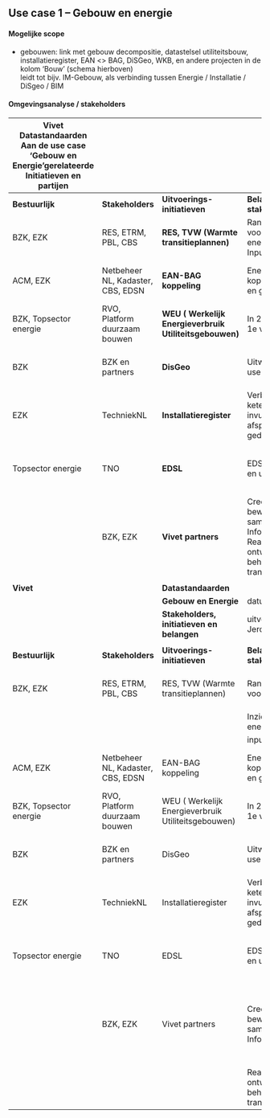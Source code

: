 Use case 1 – Gebouw en energie
------------------------------

#### Mogelijke scope

-   gebouwen: link met gebouw decompositie, datastelsel utiliteitsbouw,
    installatieregister, EAN \<\> BAG, DiSGeo, WKB, en andere projecten in de
    kolom ‘Bouw’ (schema hierboven)  
    leidt tot bijv. IM-Gebouw, als verbinding tussen Energie / Installatie /
    DiSgeo / BIM

#### Omgevingsanalyse / stakeholders

| **Vivet Datastandaarden**  **Aan de use case ‘Gebouw en Energie’gerelateerde Initiatieven en partijen** |                                   |                                                         |                                                                                                            |                                                                                                        |
|---------------------------------------------------------------------------------------------------------|-----------------------------------|---------------------------------------------------------|------------------------------------------------------------------------------------------------------------|--------------------------------------------------------------------------------------------------------|
| **Bestuurlijk**                                                                                         | **Stakeholders**                  | **Uitvoerings-initiatieven**                            | **Belang stakeholders**                                                                                    | **Rol Vivet**                                                                                          |
| BZK, EZK                                                                                                | RES, ETRM, PBL, CBS               | **RES, TVW (Warmte transitieplannen)**                  | Randvoorwaardelijk voor ET, Inzicht in energieverbruik, Input voor TVW                                     | VIVET core belang, standaardisatie en afspraken                                                        |
| ACM, EZK                                                                                                | Netbeheer NL, Kadaster, CBS, EDSN | **EAN-BAG koppeling**                                   | Energiewet, koppelen verbruik en gebouwen                                                                  | kennis, verbinden, start / top model aanleveren                                                        |
| BZK, Topsector energie                                                                                  | RVO, Platform duurzaam bouwen     | **WEU ( Werkelijk Energieverbruik Utiliteitsgebouwen)** | In 2020 werkende 1e versie opleveren                                                                       | In sept/okt start model aanleveren                                                                     |
| BZK                                                                                                     | BZK en partners                   | **DisGeo**                                              | Uitwerken IM mbv use cases                                                                                 | Koppeling Basisregistraties met energiedomein                                                          |
| EZK                                                                                                     | TechniekNL                        | **Installatieregister**                                 | Verbinding met ketenpartners en invulling afsprakenstelsel-gedachte                                        | Verbinden installatie domein met DisGeo en energiedomein                                               |
| Topsector energie                                                                                       | TNO                               | **EDSL**                                                | EDSL vermarkten en uitbreiden                                                                              | Harmoniseren EDSL met DisGeo en andere domeinen                                                        |
|                                                                                                         | BZK, EZK                          | **Vivet partners**                                      | Creeren en bewaken van samenhang Informatiemodellen, Realiseren ontwikkelen en beheer IM energie-transitie | Initiatief en realiseren samenhang en standaardisatie van informatie in energie en aanpalende domeinen |
|                                                                                                         |                                   |                                                         |                                                                                                            |                                                                                                        |
| **Vivet**                                                                                               |                                   | **Datastandaarden**                                     |                                                                                                            |                                                                                                        |
|                                                                                                         |                                   | **Gebouw en Energie**                                   | datum 1-8-2020                                                                                             |                                                                                                        |
|                                                                                                         |                                   | **Stakeholders, initiatieven en belangen**              | uitvoering: Leen en Jeroen                                                                                 |                                                                                                        |
|                                                                                                         |                                   |                                                         |                                                                                                            |                                                                                                        |
| **Bestuurlijk**                                                                                         | **Stakeholders**                  | **Uitvoerings-initiatieven**                            | **Belang stakeholders**                                                                                    | **Rol Vivet**                                                                                          |
| BZK, EZK                                                                                                | RES, ETRM, PBL, CBS               | RES, TVW (Warmte transitieplannen)                      | Randvoorwaardelijk voor ET,                                                                                | VIVET core belang, standaardisatie en afspraken                                                        |
|                                                                                                         |                                   |                                                         | Inzicht in energieverbruik,                                                                                |                                                                                                        |
|                                                                                                         |                                   |                                                         | input voor TVW                                                                                             |                                                                                                        |
| ACM, EZK                                                                                                | Netbeheer NL, Kadaster, CBS, EDSN | EAN-BAG koppeling                                       | Energiewet, koppelen verbruik en gebouwen                                                                  | kennis, verbinden, start / top model aanleveren                                                        |
| BZK, Topsector energie                                                                                  | RVO, Platform duurzaam bouwen     | WEU ( Werkelijk Energieverbruik Utiliteitsgebouwen)     | In 2020 werkende 1e versie opleveren                                                                       | In sept/okt start model aanleveren                                                                     |
| BZK                                                                                                     | BZK en partners                   | DisGeo                                                  | Uitwerken IM mbv use cases                                                                                 | Koppeling Basisregistraties met energiedomein                                                          |
| EZK                                                                                                     | TechniekNL                        | Installatieregister                                     | Verbinding met ketenpartners en invulling afsprakenstelsel gedachte                                        | Verbinden installatie domein met DisGeo en energiedomein                                               |
| Topsector energie                                                                                       | TNO                               | EDSL                                                    | EDSL vermarkten en uitbreiden                                                                              | Harmoniseren EDSL met DisGeo en andere domeinen                                                        |
|                                                                                                         | BZK, EZK                          | Vivet partners                                          | Creeren en bewaken van samenhang Informatiemodellen                                                        | Initiatief en realiseren samenhang en standaardisatie van informatie in energie en aanpalende domeinen |
|                                                                                                         |                                   |                                                         | Realiseren ontwikkelen en beheer IM energie-transitie                                                      |                                                                                                        |

